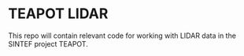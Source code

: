 # TEAPOT LIDAR
This repo will contain relevant code for working with LIDAR data in the SINTEF project TEAPOT.
